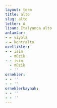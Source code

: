 ```yaml
---
layout: term
title: alto
slug: alto
letter: A
lisan: İtalyanca alto
anlamlar:
- ► viyola
- ► kontralto
ozellikler:
- - isim
  - müzik
- - isim
  - müzik
  - ''
ornekler:
- - ''
- - ''
orneklerkaynak:
- - ''
- - ''
---
```

